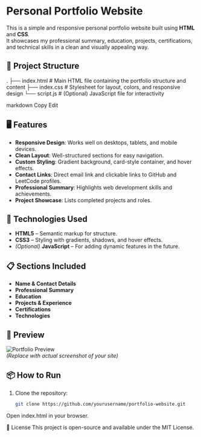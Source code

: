 
# Personal Portfolio Website

This is a simple and responsive personal portfolio website built using **HTML** and **CSS**.  
It showcases my professional summary, education, projects, certifications, and technical skills in a clean and visually appealing way.

## 📂 Project Structure

.
├── index.html # Main HTML file containing the portfolio structure and content
├── index.css # Stylesheet for layout, colors, and responsive design
└── script.js # (Optional) JavaScript file for interactivity

markdown
Copy
Edit

## 🖥️ Features

- **Responsive Design**: Works well on desktops, tablets, and mobile devices.
- **Clean Layout**: Well-structured sections for easy navigation.
- **Custom Styling**: Gradient background, card-style container, and hover effects.
- **Contact Links**: Direct email link and clickable links to GitHub and LeetCode profiles.
- **Professional Summary**: Highlights web development skills and achievements.
- **Project Showcase**: Lists completed projects and roles.

## 🚀 Technologies Used

- **HTML5** – Semantic markup for structure.
- **CSS3** – Styling with gradients, shadows, and hover effects.
- *(Optional)* **JavaScript** – For adding dynamic features in the future.

## 📋 Sections Included

- **Name & Contact Details**
- **Professional Summary**
- **Education**
- **Projects & Experience**
- **Certifications**
- **Technologies**

## 📸 Preview

![Portfolio Preview](screenshot.png)  
*(Replace with actual screenshot of your site)*

## 📦 How to Run

1. Clone the repository:
   ```bash
   git clone https://github.com/yourusername/portfolio-website.git
Open index.html in your browser.

📜 License
This project is open-source and available under the MIT License.

